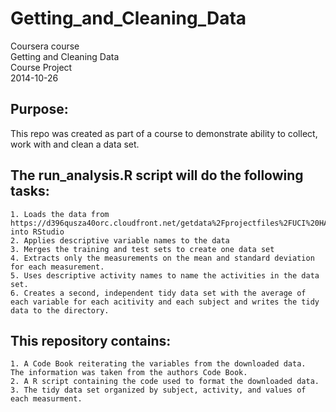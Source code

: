 Getting_and_Cleaning_Data
=========================

Coursera course  
Getting and Cleaning Data  
Course Project  
2014-10-26  

Purpose: 
-------- 
This repo was created as part of a course to demonstrate ability to collect, work with and clean a data set.

The run_analysis.R script will do the following tasks:
------------------------------------------------------
	1. Loads the data from https://d396qusza40orc.cloudfront.net/getdata%2Fprojectfiles%2FUCI%20HAR%20Dataset.zip into RStudio
	2. Applies descriptive variable names to the data  
	3. Merges the training and test sets to create one data set  
	4. Extracts only the measurements on the mean and standard deviation for each measurement.
	5. Uses descriptive activity names to name the activities in the data set.
	6. Creates a second, independent tidy data set with the average of each variable for each acitivity and each subject and writes the tidy data to the directory.


This repository contains:
-------------------------
	1. A Code Book reiterating the variables from the downloaded data.  The information was taken from the authors Code Book.
	2. A R script containing the code used to format the downloaded data.
	3. The tidy data set organized by subject, activity, and values of each measurment.
